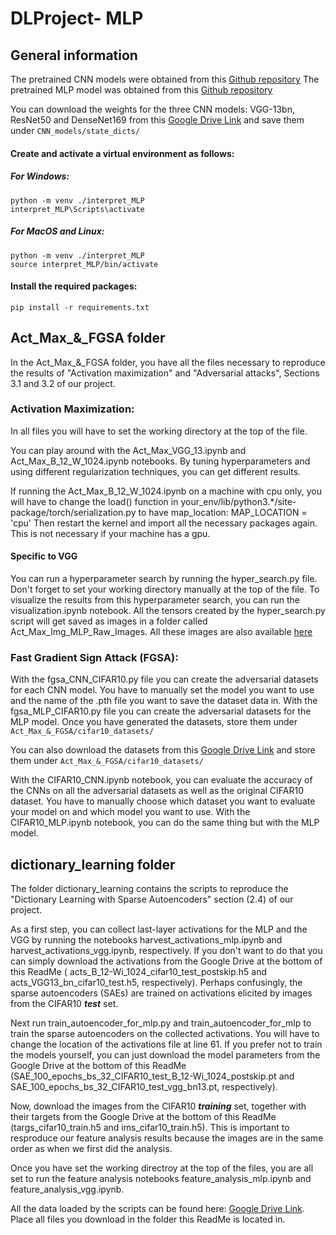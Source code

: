 # DLProject- MLP

## General information
The pretrained CNN models were obtained from this [Github repository](https://github.com/huyvnphan/PyTorch_CIFAR10)
The pretrained MLP model was obtained from this [Github repository](https://github.com/gregorbachmann/scaling_mlps)

You can download the weights for the three CNN models: VGG-13bn, ResNet50 and DenseNet169 from this [Google Drive Link](https://drive.google.com/drive/u/3/folders/16114hZHtzcx3UXa2FMGlNGh-jTjWB-cz) and save them under `CNN_models/state_dicts/`

#### Create and activate a virtual environment as follows:
##### For Windows:
```
python -m venv ./interpret_MLP
interpret_MLP\Scripts\activate
```
##### For MacOS and Linux:
```
python -m venv ./interpret_MLP
source interpret_MLP/bin/activate
```
#### Install the required packages:
```
pip install -r requirements.txt
```

## Act_Max_&_FGSA folder
In the Act_Max_&_FGSA folder, you have all the files necessary to reproduce the results of "Activation maximization" and "Adversarial attacks", Sections 3.1 and 3.2 of our project.

### Activation Maximization:
In all files you will have to set the working directory at the top of the file.

You can play around with the Act_Max_VGG_13.ipynb and Act_Max_B_12_W_1024.ipynb notebooks. By tuning hyperparameters and using different regularization techniques, you can get different results.

If running the Act_Max_B_12_W_1024.ipynb on a machine with cpu only, you will have to change the load() function in your_env/lib/python3.*/site-package/torch/serialization.py  to have map_location: MAP_LOCATION = 'cpu'
Then restart the kernel and import all the necessary packages again.
This is not necessary if your machine has a gpu.

#### Specific to VGG

You can run a hyperparameter search by running the hyper_search.py file. Don't forget to set your working directory manually at the top of the file.
To visualize the results from this hyperparameter search, you can run the visualization.ipynb notebook. All the tensors created by the hyper_search.py script will get saved as images in a folder called Act_Max_Img_MLP_Raw_Images. All these images are also available [here](https://drive.google.com/drive/u/3/folders/1FUrYC6vDdn8mwtCxXlNihVu6dKQtxJk3)

### Fast Gradient Sign Attack (FGSA):

With the fgsa_CNN_CIFAR10.py file you can create the adversarial datasets for each CNN model. You have to manually set the model you want to use and the name of the .pth file you want to save the dataset data in.
With the fgsa_MLP_CIFAR10.py file you can create the adversarial datasets for the MLP model.
Once you have generated the datasets, store them under `Act_Max_&_FGSA/cifar10_datasets/`

You can also download the datasets from this [Google Drive Link](https://drive.google.com/drive/u/3/folders/16mf4ZqYUmD8vvn82w1l78DJBiVik75gQ) and store them under `Act_Max_&_FGSA/cifar10_datasets/`

With the CIFAR10_CNN.ipynb notebook, you can evaluate the accuracy of the CNNs on all the adversarial datasets as well as the original CIFAR10 dataset. You have to manually choose which dataset you want to evaluate your model on and which model you want to use.
With the CIFAR10_MLP.ipynb notebook, you can do the same thing but with the MLP model.

## dictionary_learning folder

The folder dictionary_learning contains the scripts to reproduce the "Dictionary Learning with Sparse Autoencoders" section (2.4) of our project.

As a first step, you can collect last-layer activations for the MLP and the VGG by running the notebooks harvest_activations_mlp.ipynb and harvest_activations_vgg.ipynb, respectively. If you don't want to do that you can simply download the activations from the Google Drive at the bottom of this ReadMe ( acts_B_12-Wi_1024_cifar10_test_postskip.h5 and acts_VGG13_bn_cifar10_test.h5, respectively). Perhaps confusingly, the sparse autoencoders (SAEs) are trained on activations elicited by images from the CIFAR10 ***test*** set.

Next run train_autoencoder_for_mlp.py and train_autoencoder_for_mlp to train the sparse autoencoders on the collected activations. You will have to change the location of the activations file at line 61. If you prefer not to train the models yourself, you can just download the model parameters from the Google Drive at the bottom of this ReadMe (SAE_100_epochs_bs_32_CIFAR10_test_B_12-Wi_1024_postskip.pt and SAE_100_epochs_bs_32_CIFAR10_test_vgg_bn13.pt, respectively).

Now, download the images from the CIFAR10 ***training*** set, together with their targets from the Google Drive at the bottom of this ReadMe (targs_cifar10_train.h5 and ims_cifar10_train.h5). This is important to resproduce our feature analysis results because the images are in the same order as when we first did the analysis.

Once you have set the working directroy at the top of the files, you are all set to run the feature analysis notebooks feature_analysis_mlp.ipynb and feature_analysis_vgg.ipynb.

All the data loaded by the scripts can be found here: [Google Drive Link](https://drive.google.com/drive/folders/1LVX-Qd6mpycTucePQl6INerHgdfTzkPc?usp=sharing). Place all files you download in the folder this ReadMe is located in.
